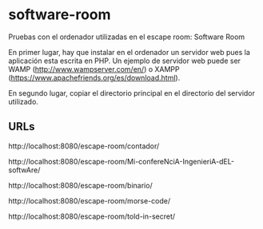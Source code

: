 # software-room
Pruebas con el ordenador utilizadas en el escape room: Software Room

En primer lugar, hay que instalar en el ordenador un servidor web pues la aplicación esta escrita en PHP. Un ejemplo de servidor web puede ser WAMP (http://www.wampserver.com/en/) o XAMPP (https://www.apachefriends.org/es/download.html).

En segundo lugar, copiar el directorio principal en el directorio del servidor utilizado.

## URLs
http://localhost:8080/escape-room/contador/

http://localhost:8080/escape-room/Mi-confereNciA-IngenieriA-dEL-softwAre/

http://localhost:8080/escape-room/binario/

http://localhost:8080/escape-room/morse-code/

http://localhost:8080/escape-room/told-in-secret/
